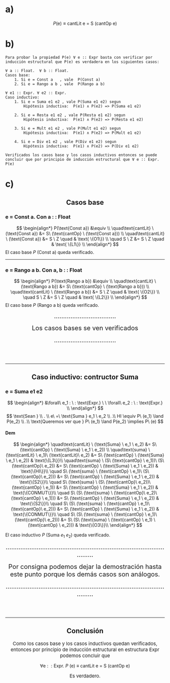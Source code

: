 # a)
$$
P(\text{e}) \equiv \text{cantLit} \ \text{e} \ = \ \text{S} \ (\text{cantOp} \ \text{e})
$$
# b)
```
Para probar la propiedad P(e) ∀ e :: Expr basta con verificar por inducción estructural que P(e) es verdadera en los siguientes casos:

∀ a :: Float.  ∀ b :: Float.
Casos base:
    1. Si e = Const a   , vale  P(Const a)
    2. Si e = Rango a b , vale  P(Rango a b)

∀ e1 :: Expr. ∀ e2 :: Expr.
Caso inductivo:
    1. Si e = Suma e1 e2 , vale P(Suma e1 e2) segun
        Hipótesis inductiva:  P(e1) ∧ P(e2) => P(Suma e1 e2)

    2. Si e = Resta e1 e2 , vale P(Resta e1 e2) segun
        Hipótesis inductiva:  P(e1) ∧ P(e2) => P(Resta e1 e2)

    3. Si e = Mult e1 e2 , vale P(Mult e1 e2) segun
        Hipótesis inductiva:  P(e1) ∧ P(e2) => P(Mult e1 e2)

    4. Si e = Div e1 e2 , vale P(Div e1 e2) segun
        Hipótesis inductiva:  P(e1) ∧ P(e2) => P(Div e1 e2)

Verificados los casos base y los casos inductivos entonces se puede concluir que por principio de inducción estructural que ∀ e :: Expr. P(e)
```
# c)

<h2 align="center"> Casos base </h2>

### e = Const a. Con a : : Float


$$
\begin{align*}
P(\text{Const a}) &\equiv \\
\quad\text{cantLit} \ (\text{Const a}) &= S\ (\text{cantOp} \ (\text{Const a})) \\
\quad\text{cantLit} \ (\text{Const a}) &= S \ Z \quad & \text{ \{O1\}} \\
\quad S \ Z &= S \ Z  \quad & \text{ \{L1\}} \\
\end{align*}
$$
El caso base $P\ (\text{Const a})$ queda verificado.

---

### e = Rango a b. Con a, b : : Float

$$
\begin{align*}
P(\text{Rango a b}) &\equiv \\
\quad\text{cantLit} \ (\text{Rango a b}) &= S\ (\text{cantOp} \ (\text{Rango a b})) \\
\quad\text{cantLit} \ (\text{Rango a b}) &= S \ Z \quad & \text{ \{O2\}} \\
\quad S \ Z &= S \ Z  \quad & \text{ \{L2\}} \\
\end{align*}
$$
El caso base $P\ (\text{Rango a b})$ queda verificado.

<p align="center"> <span style="font-size: 20px"> .................................. </spans></p>
<p align="center"> <span style="font-size: 20px"> Los casos bases se ven verificados </spans></p>
<p align="center"> <span style="font-size: 20px"> .................................. </spans></p>
<br></br>

---

<h2 align="center"> Caso inductivo: contructor Suma </h2>

### e = Suma e1 e2

$$
\begin{align*}
&\forall\ e_1 : \ : \text{Expr.} \ \ \forall\ e_2 : \ : \text{Expr.} \\
\end{align*}
$$
$$
\text{Sean } \\ . \\ e\ =\ \text{Suma } e_1 \ e_2 \\ .\\ HI \equiv P\ (e_1) \land P(e_2) \\ .\\ \text{Queremos ver que } P\ (e_1) \land P(e_2) \implies P\ (e)
$$
#### Dem
$$
\begin{align*}
\quad\text{cantLit} \ (\text{Suma} \ e_1 \ e_2) &= S\ (\text{cantOp} \ (\text{Suma} \ e_1 \ e_2)) \\
\quad\text{suma} \ (\text{cantLit} \ e_1)\ (\text{cantLit}\ e_2) &= S\ (\text{cantOp} \ (\text{Suma} \ e_1 \ e_2)) & \text{\{L3\}}\\
\quad\text{suma} \ (S\ (\text{cantOp} \ e_1))\ (S\ (\text{cantOp}\ e_2)) &= S\ (\text{cantOp} \ (\text{Suma} \ e_1 \ e_2)) & \text{\{HI\}}\\
\quad S\ (\text{suma} \ (\text{cantOp} \ e_1)\ (S\ (\text{cantOp}\ e_2))) &= S\ (\text{cantOp} \ (\text{Suma} \ e_1 \ e_2)) & \text{\{S2\}}\\
\quad S\ (\text{suma} \ (S\ (\text{cantOp}\ e_2))\ (\text{cantOp} \ e_1)) &= S\ (\text{cantOp} \ (\text{Suma} \ e_1 \ e_2)) & \text{\{CONMUT\}}\\
\quad S\ (S\ (\text{suma} \ (\text{cantOp}\ e_2)\ (\text{cantOp} \ e_1))) &= S\ (\text{cantOp} \ (\text{Suma} \ e_1 \ e_2)) & \text{\{S2\}}\\
\quad S\ (S\ (\text{suma} \ (\text{cantOp} \ e_1)\ (\text{cantOp}\ e_2))) &= S\ (\text{cantOp} \ (\text{Suma} \ e_1 \ e_2)) & \text{\{CONMUT\}}\\
\quad S\ (S\ (\text{suma} \ (\text{cantOp} \ e_1)\ (\text{cantOp}\ e_2))) &= S\ (S\ (\text{suma} \ (\text{cantOp} \ e_1) \ (\text{cantOp} \ e_2))) & \text{\{O3\}}\\
\end{align*}
$$

El caso inductivo $P\ (\text{Suma}\ e_1\ e_2 )$ queda verificado.

<p align="center"> <span style="font-size: 20px"> ................................................................................................ </spans></p>
<p align="center"> <span style="font-size: 20px"> Por consigna podemos dejar la demostración hasta este punto porque los demás casos son análogos. </span></p>
<p align="center"> <span style="font-size: 20px"> ................................................................................................ </spans></p>
<br></br>

---

<h2 align="center"> Conclusión </h2>

<p align="center"> <span style="font-size: 15px"> Como los casos base y los casos inductivos quedan verificados, entonces por principio de inducción estructural en estructura Expr podemos concluir que </span> </p>

$$
\forall \text{e} \ : \ : \text{Expr}. \ P\ (\text{e}) \ \equiv \ \text{cantLit} \ \text{e} \ = \ \text{S} \ (\text{cantOp} \ \text{e})
$$

<p align="center"> <span style="font-size: 15px"> Es verdadero. </span> </p>
